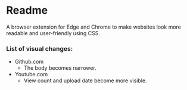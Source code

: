 # Readme

A browser extension for Edge and Chrome to make websites look more readable and user-friendly using CSS.

### List of visual changes:
- Github.com
  - The body becomes narrower.
- Youtube.com
  - View count and upload date become more visible.
